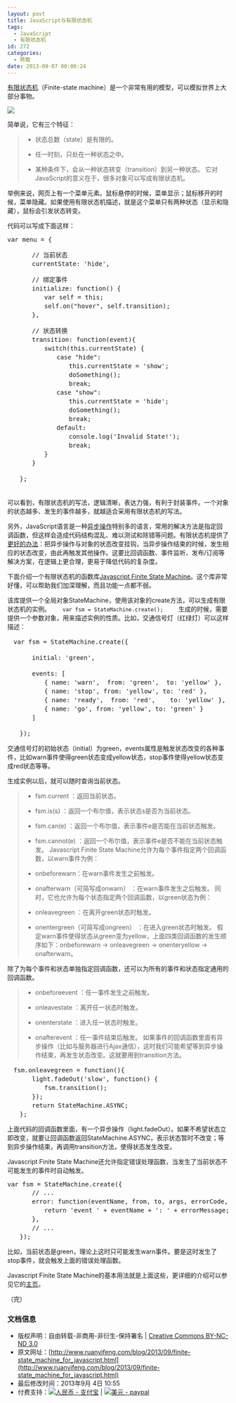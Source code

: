 ```yaml
---
layout: post
title: JavaScript与有限状态机
tags:
  - JavaScript
  - 有限状态机
id: 272
categories:
  - 转载
date: 2013-09-07 00:00:24
---
```


[有限状态机](http://zh.wikipedia.org/wiki/%E6%9C%89%E9%99%90%E7%8A%B6%E6%80%81%E6%9C%BA)（Finite-state machine）是一个非常有用的模型，可以模拟世界上大部分事物。

![](http://image.beekka.com/blog/201309/bg2013090201.png)

简单说，它有三个特征：
> *  状态总数（state）是有限的。
> 
> 
> *  任一时刻，只处在一种状态之中。
> 
> 
> *  某种条件下，会从一种状态转变（transition）到另一种状态。
它对JavaScript的意义在于，很多对象可以写成有限状态机。

<!--more-->

举例来说，网页上有一个菜单元素。鼠标悬停的时候，菜单显示；鼠标移开的时候，菜单隐藏。如果使用有限状态机描述，就是这个菜单只有两种状态（显示和隐藏），鼠标会引发状态转变。

代码可以写成下面这样：
<pre class="brush:javascript">var menu = {

　　　　// 当前状态
　　　　currentState: &#39;hide&#39;,

　　　　// 绑定事件
　　　　initialize: function() {
　　　　　　var self = this;
　　　　　　self.on(&quot;hover&quot;, self.transition);
　　　　},

　　　　// 状态转换
　　　　transition: function(event){
　　　　　　switch(this.currentState) {
　　　　　　　　case &quot;hide&quot;:
　　　　　　　　　　this.currentState = &#39;show&#39;;
　　　　　　　　　　doSomething();
　　　　　　　　　　break;
　　　　　　　　case &quot;show&quot;:
　　　　　　　　　　this.currentState = &#39;hide&#39;;
　　　　　　　　　　doSomething();
　　　　　　　　　　break;
　　　　　　　　default:
　　　　　　　　　　console.log(&#39;Invalid State!&#39;);
　　　　　　　　　　break;
　　　　　　}
　　　　}

　　};
　　</pre>
可以看到，有限状态机的写法，逻辑清晰，表达力强，有利于封装事件。一个对象的状态越多、发生的事件越多，就越适合采用有限状态机的写法。

另外，JavaScript语言是一种[异步操作](http://www.ruanyifeng.com/blog/2012/12/asynchronous%EF%BC%BFjavascript.html)特别多的语言，常用的解决方法是指定回调函数，但这样会造成代码结构混乱、难以测试和除错等问题。有限状态机提供了[更好的办法](http://tech.pro/blog/1402/five-patterns-to-help-you-tame-asynchronous-javascript)：把异步操作与对象的状态改变挂钩，当异步操作结束的时候，发生相应的状态改变，由此再触发其他操作。这要比回调函数、事件监听、发布/订阅等解决方案，在逻辑上更合理，更易于降低代码的复杂度。

下面介绍一个有限状态机的函数库[Javascript Finite State Machine](https://github.com/jakesgordon/javascript-state-machine)。这个库非常好懂，可以帮助我们加深理解，而且功能一点都不弱。

该库提供一个全局对象StateMachine，使用该对象的create方法，可以生成有限状态机的实例。
` 　　var fsm = StateMachine.create(); 　　 `
生成的时候，需要提供一个参数对象，用来描述实例的性质。比如，交通信号灯（红绿灯）可以这样描述：
<pre class="brush:javascript">　var fsm = StateMachine.create({

　　　　initial: &#39;green&#39;,

　　　　events: [
　　　　　　{ name: &#39;warn&#39;,  from: &#39;green&#39;,  to: &#39;yellow&#39; },
　　　　　　{ name: &#39;stop&#39;, from: &#39;yellow&#39;, to: &#39;red&#39; },
　　　　　　{ name: &#39;ready&#39;,  from: &#39;red&#39;,    to: &#39;yellow&#39; },
　　　　　　{ name: &#39;go&#39;, from: &#39;yellow&#39;, to: &#39;green&#39; }
　　　　]

　　});</pre>
交通信号灯的初始状态（initial）为green，events属性是触发状态改变的各种事件，比如warn事件使得green状态变成yellow状态，stop事件使得yellow状态变成red状态等等。

生成实例以后，就可以随时查询当前状态。
> * fsm.current ：返回当前状态。
> 
> 
> * fsm.is(s) ：返回一个布尔值，表示状态s是否为当前状态。
> 
> 
> * fsm.can(e) ：返回一个布尔值，表示事件e是否能在当前状态触发。
> 
> 
> * fsm.cannot(e) ：返回一个布尔值，表示事件e是否不能在当前状态触发。
Javascript Finite State Machine允许为每个事件指定两个回调函数，以warn事件为例：
> * onbeforewarn：在warn事件发生之前触发。
> 
> 
> * onafterwarn（可简写成onwarn） ：在warn事件发生之后触发。
同时，它也允许为每个状态指定两个回调函数，以green状态为例：
> * onleavegreen ：在离开green状态时触发。
> 
> 
> * onentergreen（可简写成ongreen） ：在进入green状态时触发。
假定warn事件使得状态从green变为yellow，上面四类回调函数的发生顺序如下：onbeforewarn → onleavegreen → onenteryellow → onafterwarn。

除了为每个事件和状态单独指定回调函数，还可以为所有的事件和状态指定通用的回调函数。
> * onbeforeevent ：任一事件发生之前触发。
> 
> 
> * onleavestate ：离开任一状态时触发。
> 
> 
> * onenterstate ：进入任一状态时触发。
> 
> 
> * onafterevent ：任一事件结束后触发。
如果事件的回调函数里面有异步操作（比如与服务器进行Ajax通信），这时我们可能希望等到异步操作结束，再发生状态改变。这就要用到transition方法。
<pre class="brush:javascript">　fsm.onleavegreen = function(){
　　　　light.fadeOut(&#39;slow&#39;, function() {
　　　　　　fsm.transition();
　　　　});
　　　　return StateMachine.ASYNC;
　　};</pre>
上面代码的回调函数里面，有一个异步操作（light.fadeOut）。如果不希望状态立即改变，就要让回调函数返回StateMachine.ASYNC，表示状态暂时不改变；等到异步操作结束，再调用transition方法，使得状态发生改变。

Javascript Finite State Machine还允许指定错误处理函数，当发生了当前状态不可能发生的事件时自动触发。
<pre class="brush:javascript">var fsm = StateMachine.create({
　　　　// ...
　　　　error: function(eventName, from, to, args, errorCode, errorMessage) {
　　　　　　return &#39;event &#39; + eventName + &#39;: &#39; + errorMessage;
　　　　},
　　　　// ... 
　　});</pre>
比如，当前状态是green，理论上这时只可能发生warn事件。要是这时发生了stop事件，就会触发上面的错误处理函数。

Javascript Finite State Machine的基本用法就是上面这些，更详细的介绍可以参见它的[主页](https://github.com/jakesgordon/javascript-state-machine)。

（完）
<div>

### 文档信息

*   版权声明：自由转载-非商用-非衍生-保持署名 | [Creative Commons BY-NC-ND 3.0](http://creativecommons.org/licenses/by-nc-nd/3.0/deed.zh)
*   原文网址：[http://www.ruanyifeng.com/blog/2013/09/finite-state_machine_for_javascript.html](http://www.ruanyifeng.com/blog/2013/09/finite-state_machine_for_javascript.html)
*   最后修改时间：2013年9月 4日 10:55
*   付费支持：[![人民币 - 支付宝](http://www.ruanyifeng.com/blog/images/rmb_32.png "人民币")](https://me.alipay.com/ruanyf) | [![美元 - paypal](http://www.ruanyifeng.com/blog/images/dollar_32.png "美元")](https://www.paypal.com/cgi-bin/webscr?cmd=_xclick&amp;business=yifeng.ruan@gmail.com&amp;currency_code=USD&amp;amount=0.99&amp;return=http://www.ruanyifeng.com/thank.html&amp;item_name=Ruan%20YiFeng)
</div>